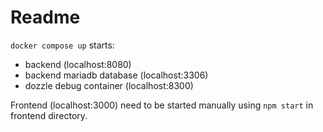 # Readme

`docker compose up` starts:
- backend (localhost:8080)
- backend mariadb database (localhost:3306)
- dozzle debug container (localhost:8300)

Frontend (localhost:3000) need to be started manually using `npm start` in frontend directory.

